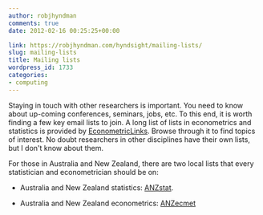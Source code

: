 ```yaml
---
author: robjhyndman
comments: true
date: 2012-02-16 00:25:25+00:00

link: https://robjhyndman.com/hyndsight/mailing-lists/
slug: mailing-lists
title: Mailing lists
wordpress_id: 1733
categories:
- computing
---
```


Staying in touch with other researchers is important. You need to know about up-coming conferences, seminars, jobs, etc. To this end, it is worth finding a few key email lists to join. A long list of lists in econometrics and statistics is provided by [EconometricLinks](http://www.feweb.vu.nl/econometriclinks/mailing/#top). Browse through it to find topics of interest. No doubt researchers in other disciplines have their own lists, but I don't know about them.

For those in Australia and New Zealand, there are two local lists that every statistician and econometrician should be on:



	
  * Australia and New Zealand statistics: [ANZstat](http://www.maths.uq.edu.au/research/research_centres/anzstat/).

	
  * Australia and New Zealand econometrics: [ANZecmet](http://groups.google.com/group/anzecmet/about)


